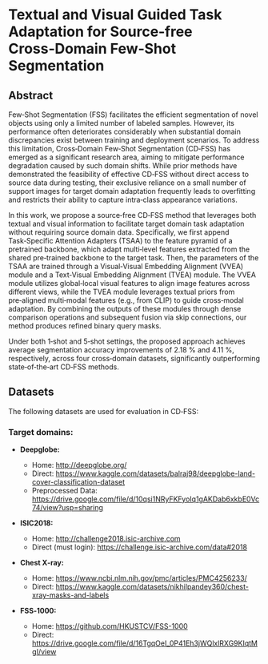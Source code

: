# Textual and Visual Guided Task Adaptation for Source‑free Cross‑Domain Few‑Shot Segmentation

## Abstract

Few‑Shot Segmentation (FSS) facilitates the efficient segmentation of novel objects using only a limited number of labeled samples. However, its performance often deteriorates considerably when substantial domain discrepancies exist between training and deployment scenarios. To address this limitation, Cross‑Domain Few‑Shot Segmentation (CD‑FSS) has emerged as a significant research area, aiming to mitigate performance degradation caused by such domain shifts. While prior methods have demonstrated the feasibility of effective CD‑FSS without direct access to source data during testing, their exclusive reliance on a small number of support images for target domain adaptation frequently leads to overfitting and restricts their ability to capture intra‑class appearance variations.

In this work, we propose a source‑free CD‑FSS method that leverages both textual and visual information to facilitate target domain task adaptation without requiring source domain data. Specifically, we first append Task‑Specific Attention Adapters (TSAA) to the feature pyramid of a pretrained backbone, which adapt multi‑level features extracted from the shared pre‑trained backbone to the target task. Then, the parameters of the TSAA are trained through a Visual‑Visual Embedding Alignment (VVEA) module and a Text‑Visual Embedding Alignment (TVEA) module. The VVEA module utilizes global‑local visual features to align image features across different views, while the TVEA module leverages textual priors from pre‑aligned multi‑modal features (e.g., from CLIP) to guide cross‑modal adaptation. By combining the outputs of these modules through dense comparison operations and subsequent fusion via skip connections, our method produces refined binary query masks.

Under both 1‑shot and 5‑shot settings, the proposed approach achieves average segmentation accuracy improvements of 2.18 % and 4.11 %, respectively, across four cross‑domain datasets, significantly outperforming state‑of‑the‑art CD‑FSS methods. 

## Datasets

The following datasets are used for evaluation in CD‑FSS:

### Target domains:

* **Deepglobe:**  
  * Home: http://deepglobe.org/  
  * Direct: https://www.kaggle.com/datasets/balraj98/deepglobe-land-cover-classification-dataset  
  * Preprocessed Data: https://drive.google.com/file/d/10qsi1NRyFKFyoIq1gAKDab6xkbE0Vc74/view?usp=sharing

* **ISIC2018:**  
  * Home: http://challenge2018.isic-archive.com  
  * Direct (must login): https://challenge.isic-archive.com/data#2018

* **Chest X‑ray:**  
  * Home: https://www.ncbi.nlm.nih.gov/pmc/articles/PMC4256233/  
  * Direct: https://www.kaggle.com/datasets/nikhilpandey360/chest-xray-masks-and-labels

* **FSS‑1000:**  
  * Home: https://github.com/HKUSTCV/FSS-1000  
  * Direct: https://drive.google.com/file/d/16TgqOeI_0P41Eh3jWQlxlRXG9KIqtMgI/view

